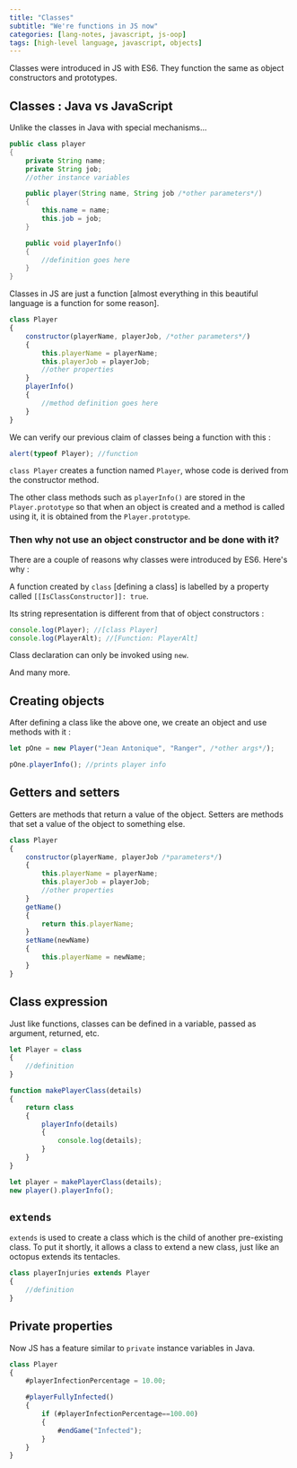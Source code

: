 ```yaml
---
title: "Classes"
subtitle: "We're functions in JS now"
categories: [lang-notes, javascript, js-oop]
tags: [high-level language, javascript, objects]
---
```


Classes were introduced in JS with ES6. They function the same as object constructors and prototypes.

## Classes : Java vs JavaScript

Unlike the classes in Java with special mechanisms...

```java
public class player
{
    private String name;
    private String job;
    //other instance variables

    public player(String name, String job /*other parameters*/)
    {
        this.name = name;
        this.job = job;
    }

    public void playerInfo()
    {
        //definition goes here
    }
}
```

Classes in JS are just a function [almost everything in this beautiful language is a function for some reason].

```js
class Player
{
    constructor(playerName, playerJob, /*other parameters*/)
    {
        this.playerName = playerName;
        this.playerJob = playerJob;
        //other properties
    }
    playerInfo()
    {
        //method definition goes here
    }
}
```

We can verify our previous claim of classes being a function with this :

```js
alert(typeof Player); //function
```

`class Player` creates a function named `Player`, whose code is derived from the constructor method.

The other class methods such as `playerInfo()` are stored in the `Player.prototype` so that when an object is created and a method is called using it, it is obtained from the `Player.prototype`.

### Then why not use an object constructor and be done with it?

There are a couple of reasons why classes were introduced by ES6. Here's why :

A function created by `class` [defining a class] is labelled by a property called `[[IsClassConstructor]]: true`.

Its string representation is different from that of object constructors :

```js
console.log(Player); //[class Player]
console.log(PlayerAlt); //[Function: PlayerAlt]
```

Class declaration can only be invoked using `new`.

And many more.

## Creating objects

After defining a class like the above one, we create an object and use methods with it :

```js
let pOne = new Player("Jean Antonique", "Ranger", /*other args*/);

pOne.playerInfo(); //prints player info
```

## Getters and setters

Getters are methods that return a value of the object.
Setters are methods that set a value of the object to something else.

```js
class Player
{
    constructor(playerName, playerJob /*parameters*/)
    {
        this.playerName = playerName;
        this.playerJob = playerJob;
        //other properties
    }
    getName()
    {
        return this.playerName;
    }
    setName(newName)
    {
        this.playerName = newName;
    }
}
```

## Class expression

Just like functions, classes can be defined in a variable, passed as argument, returned, etc.

```js
let Player = class
{
    //definition
}

function makePlayerClass(details)
{
    return class
    {
        playerInfo(details)
        {
            console.log(details);
        }
    }
}

let player = makePlayerClass(details);
new player().playerInfo();
```

## `extends`

`extends` is used to create a class which is the child of another pre-existing class. To put it shortly, it allows a class to extend a new class, just like an octopus extends its tentacles.

```js
class playerInjuries extends Player
{
    //definition
}
```

## Private properties

Now JS has a feature similar to `private` instance variables in Java.

```js
class Player
{
    #playerInfectionPercentage = 10.00;

    #playerFullyInfected()
    {
        if (#playerInfectionPercentage==100.00)
        {
            #endGame("Infected");
        }
    }
}
```
